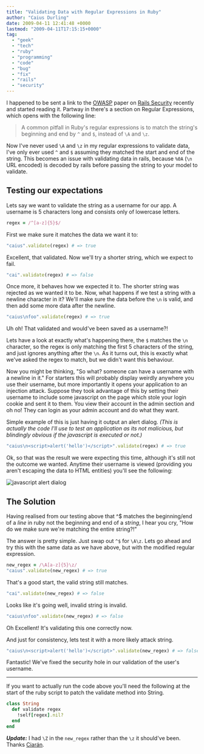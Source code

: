 ```yaml
---
title: "Validating Data with Regular Expressions in Ruby"
author: "Caius Durling"
date: 2009-04-11 12:41:48 +0000
lastmod: "2009-04-11T17:15:15+0000"
tag:
  - "geek"
  - "tech"
  - "ruby"
  - "programming"
  - "code"
  - "bug"
  - "fix"
  - "rails"
  - "security"
---
```


I happened to be sent a link to the [OWASP][] paper on [Rails Security][sec] recently and started reading it. Partway in there's a section on Regular Expressions, which opens with the following line:

[OWASP]: https://www.owasp.org/index.php/Main_Page
[sec]: https://www.owasp.org/images/8/89/Rails_Security_2.pdf

> A common pitfall in Ruby's regular expressions is to match the string's beginning and end by `^` and `$`, instead of `\A` and `\z`.

Now I've never used `\A` and `\z` in my regular expressions to validate data, I've only ever used `^` and `$` assuming they matched the start and end of the string. This becomes an issue with validating data in rails, because `%0A` (`\n` URL encoded) is decoded by rails before passing the string to your model to validate.

## Testing our expectations

Lets say we want to validate the string as a username for our app. A username is 5 characters long and consists only of lowercase letters.

```ruby
regex = /^[a-z]{5}$/
```

First we make sure it matches the data we want it to:

```ruby
"caius".validate(regex) # => true
```

Excellent, that validated. Now we'll try a shorter string, which we expect to fail.

```ruby
"cai".validate(regex) # => false
```

Once more, it behaves how we expected it to. The shorter string was rejected as we wanted it to be. Now, what happens if we test a string with a newline character in it? We'll make sure the data before the `\n` is valid, and then add some more data after the newline.

```ruby
"caius\nfoo".validate(regex) # => true
```

Uh oh! That validated and would've been saved as a username?!

Lets have a look at exactly what's happening there, the `$` matches the `\n` character, so the regex is only matching the first 5 characters of the string, and just ignores anything after the `\n`. As it turns out, this is exactly what we've asked the regex to match, but we didn't want this behaviour.

Now you might be thinking, "So what? someone can have a username with a newline in it." For starters this will probably display weirdly anywhere you use their username, but more importantly it opens your application to an injection attack. Suppose they took advantage of this by setting their username to include some javascript on the page which stole your login cookie and sent it to them. You view their account in the admin section and oh no! They can login as your admin account and do what they want.

Simple example of this is just having it output an alert dialog. *(This is actually the code I'll use to test an application as its not malicious, but blindingly obvious if the javascript is executed or not.)*

```ruby
"caius\n<script>alert('hello')</script>".validate(regex) # => true
```

Ok, so that was the result we were expecting this time, although it's still not the outcome we wanted. Anytime their username is viewed (providing you aren't escaping the data to HTML entities) you'll see the following:

![javascript alert dialog](http://caius.name/images/qs/javascript-alert-dialog.png)

## The Solution

Having realised from our testing above that ^$ matches the beginning/end of a *line* in ruby not the beginning and end of a *string*, I hear you cry, "How do we make sure we're matching the entire string?!"

The answer is pretty simple. Just swap out `^$` for `\A\z`. Lets go ahead and try this with the same data as we have above, but with the modified regular expression.

```ruby
new_regex = /\A[a-z]{5}\z/
"caius".validate(new_regex) # => true
```

That's a good start, the valid string still matches.

```ruby
"cai".validate(new_regex) # => false
```

Looks like it's going well, invalid string is invalid.

```ruby
"caius\nfoo".validate(new_regex) # => false
```

Oh Excellent! It's validating this one correctly now.

And just for consistency, lets test it with a more likely attack string.

```ruby
"caius\n<script>alert('hello')</script>".validate(new_regex) # => false
```

Fantastic! We've fixed the security hole in our validation of the user's username.

---

If you want to actually run the code above you'll need the following at the start of the ruby script to patch the validate method into String.

```ruby
class String
  def validate regex
    !self[regex].nil?
  end
end
```

***Update:*** I had `\Z` in the `new_regex` rather than the `\z` it should've been. Thanks [Ciarán](http://ciaranwal.sh/).
